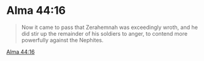 # Alma 44:16

> Now it came to pass that Zerahemnah was exceedingly wroth, and he did stir up the remainder of his soldiers to anger, to contend more powerfully against the Nephites.

[Alma 44:16](https://www.churchofjesuschrist.org/study/scriptures/bofm/alma/44?lang=eng&id=p16#p16)



